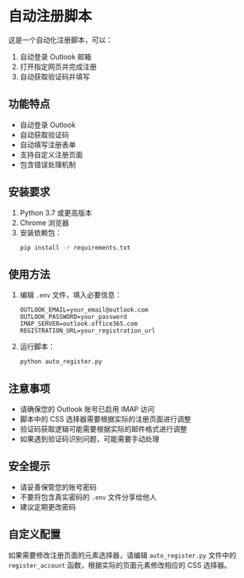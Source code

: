 # 自动注册脚本

这是一个自动化注册脚本，可以：
1. 自动登录 Outlook 邮箱
2. 打开指定网页并完成注册
3. 自动获取验证码并填写

## 功能特点

- 自动登录 Outlook
- 自动获取验证码
- 自动填写注册表单
- 支持自定义注册页面
- 包含错误处理机制

## 安装要求

1. Python 3.7 或更高版本
2. Chrome 浏览器
3. 安装依赖包：
   ```bash
   pip install -r requirements.txt
   ```

## 使用方法

1. 编辑 `.env` 文件，填入必要信息：
   ```
   OUTLOOK_EMAIL=your_email@outlook.com
   OUTLOOK_PASSWORD=your_password
   IMAP_SERVER=outlook.office365.com
   REGISTRATION_URL=your_registration_url
   ```

2. 运行脚本：
   ```bash
   python auto_register.py
   ```

## 注意事项

- 请确保您的 Outlook 账号已启用 IMAP 访问
- 脚本中的 CSS 选择器需要根据实际的注册页面进行调整
- 验证码获取逻辑可能需要根据实际的邮件格式进行调整
- 如果遇到验证码识别问题，可能需要手动处理

## 安全提示

- 请妥善保管您的账号密码
- 不要将包含真实密码的 `.env` 文件分享给他人
- 建议定期更改密码

## 自定义配置

如果需要修改注册页面的元素选择器，请编辑 `auto_register.py` 文件中的 `register_account` 函数，根据实际的页面元素修改相应的 CSS 选择器。 